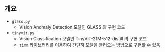 ## 개요

* ```glass.py```
  * Vision Anomaly Detection 모델인 GLASS 의 구현 코드
* ```tinyvit.py```
  * Vision Classification 모델인 TinyViT-21M-512-distill 의 구현 코드
  * ```timm``` 라이브러리를 이용하여 간단히 모델을 불러오는 방법으로 [구현할 수 있음](https://huggingface.co/timm/tiny_vit_21m_512.dist_in22k_ft_in1k)

